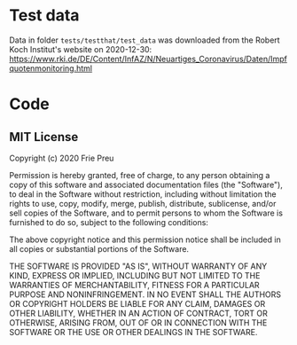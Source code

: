 # Test data 
Data in folder `tests/testthat/test_data` was downloaded from the Robert Koch Institut's website on 2020-12-30: https://www.rki.de/DE/Content/InfAZ/N/Neuartiges_Coronavirus/Daten/Impfquotenmonitoring.html 
# Code
## MIT License

Copyright (c) 2020 Frie Preu

Permission is hereby granted, free of charge, to any person obtaining a copy
of this software and associated documentation files (the "Software"), to deal
in the Software without restriction, including without limitation the rights
to use, copy, modify, merge, publish, distribute, sublicense, and/or sell
copies of the Software, and to permit persons to whom the Software is
furnished to do so, subject to the following conditions:

The above copyright notice and this permission notice shall be included in all
copies or substantial portions of the Software.

THE SOFTWARE IS PROVIDED "AS IS", WITHOUT WARRANTY OF ANY KIND, EXPRESS OR
IMPLIED, INCLUDING BUT NOT LIMITED TO THE WARRANTIES OF MERCHANTABILITY,
FITNESS FOR A PARTICULAR PURPOSE AND NONINFRINGEMENT. IN NO EVENT SHALL THE
AUTHORS OR COPYRIGHT HOLDERS BE LIABLE FOR ANY CLAIM, DAMAGES OR OTHER
LIABILITY, WHETHER IN AN ACTION OF CONTRACT, TORT OR OTHERWISE, ARISING FROM,
OUT OF OR IN CONNECTION WITH THE SOFTWARE OR THE USE OR OTHER DEALINGS IN THE
SOFTWARE.
